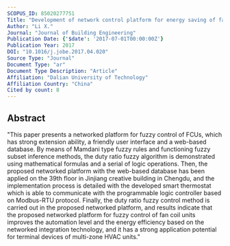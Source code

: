 ```yaml
---
SCOPUS_ID: 85020277751
Title: "Development of network control platform for energy saving of fan coil units"
Author: "Li X."
Journal: "Journal of Building Engineering"
Publication Date: {'$date': '2017-07-01T00:00:00Z'}
Publication Year: 2017
DOI: "10.1016/j.jobe.2017.04.020"
Source Type: "Journal"
Document Type: "ar"
Document Type Description: "Article"
Affiliation: "Dalian University of Technology"
Affiliation Country: "China"
Cited by count: 8
---
```


## Abstract
"This paper presents a networked platform for fuzzy control of FCUs, which has strong extension ability, a friendly user interface and a web-based database. By means of Mamdani type fuzzy rules and functioning fuzzy subset inference methods, the duty ratio fuzzy algorithm is demonstrated using mathematical formulas and a serial of logic operations. Then, the proposed networked platform with the web-based database has been applied on the 39th floor in Jinjiang creative building in Chengdu, and the implementation process is detailed with the developed smart thermostat which is able to communicate with the programmable logic controller based on Modbus-RTU protocol. Finally, the duty ratio fuzzy control method is carried out in the proposed networked platform, and results indicate that the proposed networked platform for fuzzy control of fan coil units improves the automation level and the energy efficiency based on the networked integration technology, and it has a strong application potential for terminal devices of multi-zone HVAC units."
